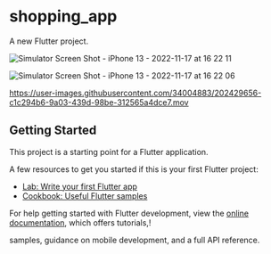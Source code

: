 # shopping_app 

A new Flutter project.

![Simulator Screen Shot - iPhone 13 - 2022-11-17 at 16 22 11](https://user-images.githubusercontent.com/34004883/202429424-125583d3-9ccf-44a0-b8a8-a99679e87167.png)

![Simulator Screen Shot - iPhone 13 - 2022-11-17 at 16 22 06](https://user-images.githubusercontent.com/34004883/202429398-78236c89-16fb-4046-9233-8572680d3b33.png)

https://user-images.githubusercontent.com/34004883/202429656-c1c294b6-9a03-439d-98be-312565a4dce7.mov

## Getting Started

This project is a starting point for a Flutter application.

A few resources to get you started if this is your first Flutter project:

- [Lab: Write your first Flutter app](https://docs.flutter.dev/get-started/codelab)
- [Cookbook: Useful Flutter samples](https://docs.flutter.dev/cookbook)

For help getting started with Flutter development, view the
[online documentation](https://docs.flutter.dev/), which offers tutorials,!


samples, guidance on mobile development, and a full API reference.
